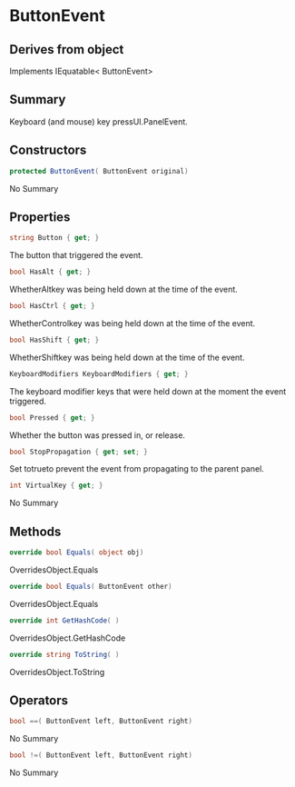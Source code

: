 # ButtonEvent

## Derives from object
Implements IEquatable< ButtonEvent>

## Summary

Keyboard (and mouse) key pressUI.PanelEvent.
## Constructors

```c#
protected ButtonEvent( ButtonEvent original) 
```
No Summary
## Properties

```c#
string Button { get; } 
```
The button that triggered the event.
```c#
bool HasAlt { get; } 
```
WhetherAltkey was being held down at the time of the event.
```c#
bool HasCtrl { get; } 
```
WhetherControlkey was being held down at the time of the event.
```c#
bool HasShift { get; } 
```
WhetherShiftkey was being held down at the time of the event.
```c#
KeyboardModifiers KeyboardModifiers { get; } 
```
The keyboard modifier keys that were held down at the moment the event triggered.
```c#
bool Pressed { get; } 
```
Whether the button was pressed in, or release.
```c#
bool StopPropagation { get; set; } 
```
Set totrueto prevent the event from propagating to the parent panel.
```c#
int VirtualKey { get; } 
```
No Summary
## Methods

```c#
override bool Equals( object obj) 
```
OverridesObject.Equals
```c#
override bool Equals( ButtonEvent other) 
```
OverridesObject.Equals
```c#
override int GetHashCode( ) 
```
OverridesObject.GetHashCode
```c#
override string ToString( ) 
```
OverridesObject.ToString
## Operators

```c#
bool ==( ButtonEvent left, ButtonEvent right) 
```
No Summary
```c#
bool !=( ButtonEvent left, ButtonEvent right) 
```
No Summary
